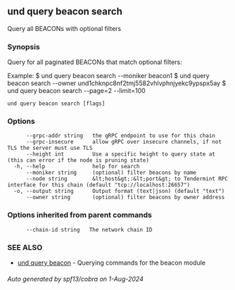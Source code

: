 ## und query beacon search

Query all BEACONs with optional filters

### Synopsis

Query for all paginated BEACONs that match optional filters:

Example:
$ und query beacon search --moniker beacon1
$ und query beacon search --owner und1chknpc8nf2tmj5582vhlvphnjyekc9ypspx5ay
$ und query beacon search --page=2 --limit=100

```
und query beacon search [flags]
```

### Options

```
      --grpc-addr string   the gRPC endpoint to use for this chain
      --grpc-insecure      allow gRPC over insecure channels, if not TLS the server must use TLS
      --height int         Use a specific height to query state at (this can error if the node is pruning state)
  -h, --help               help for search
      --moniker string     (optional) filter beacons by name
      --node string        &lt;host&gt;:&lt;port&gt; to Tendermint RPC interface for this chain (default "tcp://localhost:26657")
  -o, --output string      Output format (text|json) (default "text")
      --owner string       (optional) filter beacons by owner address
```

### Options inherited from parent commands

```
      --chain-id string   The network chain ID
```

### SEE ALSO

* [und query beacon](und_query_beacon.md)	 - Querying commands for the beacon module

###### Auto generated by spf13/cobra on 1-Aug-2024
